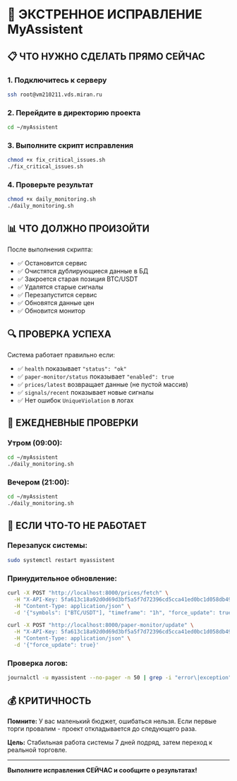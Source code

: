 # 🚨 ЭКСТРЕННОЕ ИСПРАВЛЕНИЕ MyAssistent

## 📋 ЧТО НУЖНО СДЕЛАТЬ ПРЯМО СЕЙЧАС

### 1. Подключитесь к серверу
```bash
ssh root@vm210211.vds.miran.ru
```

### 2. Перейдите в директорию проекта
```bash
cd ~/myAssistent
```

### 3. Выполните скрипт исправления
```bash
chmod +x fix_critical_issues.sh
./fix_critical_issues.sh
```

### 4. Проверьте результат
```bash
chmod +x daily_monitoring.sh
./daily_monitoring.sh
```

## 📊 ЧТО ДОЛЖНО ПРОИЗОЙТИ

После выполнения скрипта:
- ✅ Остановится сервис
- ✅ Очистятся дублирующиеся данные в БД
- ✅ Закроется старая позиция BTC/USDT
- ✅ Удалятся старые сигналы
- ✅ Перезапустится сервис
- ✅ Обновятся данные цен
- ✅ Обновится монитор

## 🔍 ПРОВЕРКА УСПЕХА

Система работает правильно если:
- ✅ `health` показывает `"status": "ok"`
- ✅ `paper-monitor/status` показывает `"enabled": true`
- ✅ `prices/latest` возвращает данные (не пустой массив)
- ✅ `signals/recent` показывает новые сигналы
- ✅ Нет ошибок `UniqueViolation` в логах

## 📅 ЕЖЕДНЕВНЫЕ ПРОВЕРКИ

### Утром (09:00):
```bash
cd ~/myAssistent
./daily_monitoring.sh
```

### Вечером (21:00):
```bash
cd ~/myAssistent
./daily_monitoring.sh
```

## 🚨 ЕСЛИ ЧТО-ТО НЕ РАБОТАЕТ

### Перезапуск системы:
```bash
sudo systemctl restart myassistent
```

### Принудительное обновление:
```bash
curl -X POST "http://localhost:8000/prices/fetch" \
  -H "X-API-Key: 5fa613c18a92d0d69d3bf5a5f7d72396cd5cca41ed0bc1d058db499107ba6f73" \
  -H "Content-Type: application/json" \
  -d '{"symbols": ["BTC/USDT"], "timeframe": "1h", "force_update": true}'

curl -X POST "http://localhost:8000/paper-monitor/update" \
  -H "X-API-Key: 5fa613c18a92d0d69d3bf5a5f7d72396cd5cca41ed0bc1d058db499107ba6f73" \
  -H "Content-Type: application/json" \
  -d '{"force_update": true}'
```

### Проверка логов:
```bash
journalctl -u myassistent --no-pager -n 50 | grep -i "error\|exception"
```

## 💰 КРИТИЧНОСТЬ

**Помните:** У вас маленький бюджет, ошибаться нельзя. Если первые торги провалим - проект откладывается до следующего раза.

**Цель:** Стабильная работа системы 7 дней подряд, затем переход к реальной торговле.

---

**Выполните исправления СЕЙЧАС и сообщите о результатах!**
